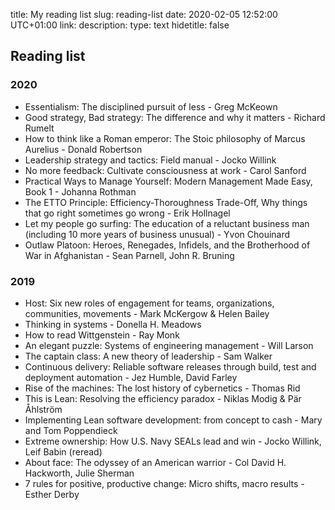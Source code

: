 title: My reading list
slug: reading-list
date: 2020-02-05 12:52:00 UTC+01:00
link: 
description: 
type: text
hidetitle: false

## Reading list

### 2020
- Essentialism: The disciplined pursuit of less - Greg McKeown
- Good strategy, Bad strategy: The difference and why it matters - Richard Rumelt
- How to think like a Roman emperor: The Stoic philosophy of Marcus Aurelius - Donald Robertson
- Leadership strategy and tactics: Field manual - Jocko Willink
- No more feedback: Cultivate consciousness at work - Carol Sanford
- Practical Ways to Manage Yourself: Modern Management Made Easy, Book 1 - Johanna Rothman
- The ETTO Principle: Efficiency-Thoroughness Trade-Off, Why things that go right sometimes go wrong - Erik Hollnagel
- Let my people go surfing: The education of a reluctant business man (including 10 more years of business unusual) - Yvon Chouinard
- Outlaw Platoon: Heroes, Renegades, Infidels, and the Brotherhood of War in Afghanistan - Sean Parnell, John R. Bruning

### 2019
- Host: Six new roles of engagement for teams, organizations, communities, movements - Mark McKergow & Helen Bailey
- Thinking in systems - Donella H. Meadows
- How to read Wittgenstein - Ray Monk
- An elegant puzzle: Systems of engineering management - Will Larson
- The captain class: A new theory of leadership - Sam Walker
- Continuous delivery: Reliable software releases through build, test and deployment automation - Jez Humble, David Farley
- Rise of the machines: The lost history of cybernetics - Thomas Rid
- This is Lean: Resolving the efficiency paradox - Niklas Modig & Pär Åhlström
- Implementing Lean software development: from concept to cash - Mary and Tom Poppendieck
- Extreme ownership: How U.S. Navy SEALs lead and win - Jocko Willink, Leif Babin (reread)
- About face: The odyssey of an American warrior - Col David H. Hackworth, Julie Sherman
- 7 rules for positive, productive change: Micro shifts, macro results - Esther Derby
